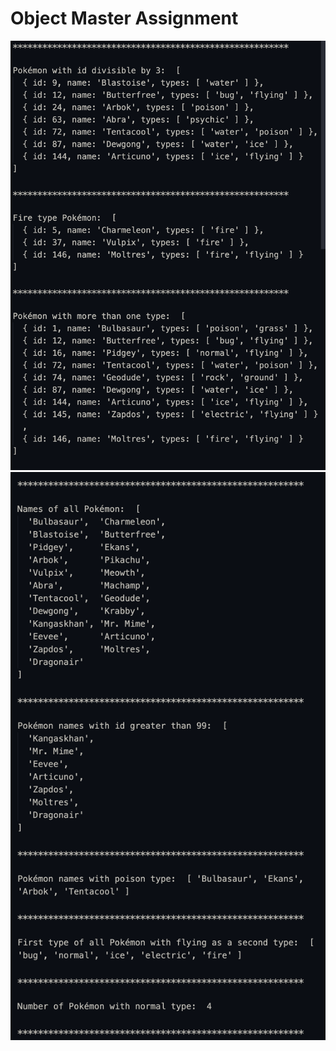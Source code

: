 # Object Master Assignment

![screenShot14](./myScreenShot14.png)
![screenShot15](./myScreenShot15.png)
